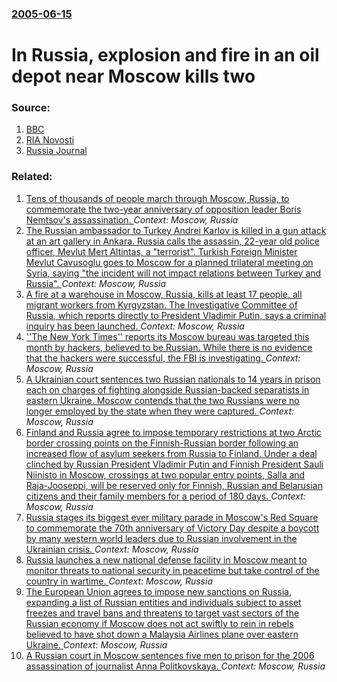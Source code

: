 ### [2005-06-15](/news/2005/06/15/index.md)

#  In Russia, explosion and fire in an oil depot near Moscow kills two 




### Source:

1. [BBC](http://news.bbc.co.uk/2/hi/europe/4094200.stm)
2. [RIA Novosti](http://en.rian.ru/society/20050615/40523015.html)
3. [Russia Journal](http://www.russiajournal.com/news/cnews-article.shtml?nd=48348)

### Related:

1. [Tens of thousands of people march through Moscow, Russia, to commemorate the two-year anniversary of opposition leader Boris Nemtsov's assassination. ](/news/2017/02/26/tens-of-thousands-of-people-march-through-moscow-russia-to-commemorate-the-two-year-anniversary-of-opposition-leader-boris-nemtsov-s-assas.md) _Context: Moscow, Russia_
2. [The Russian ambassador to Turkey Andrei Karlov is killed in a gun attack at an art gallery in Ankara. Russia calls the assassin, 22-year old police officer, Mevlut Mert Altintas, a "terrorist". Turkish Foreign Minister Mevlut Cavusoglu goes to Moscow for a planned trilateral meeting on Syria, saying "the incident will not impact relations between Turkey and Russia". ](/news/2016/12/19/the-russian-ambassador-to-turkey-andrei-karlov-is-killed-in-a-gun-attack-at-an-art-gallery-in-ankara-russia-calls-the-assassin-22-year-old.md) _Context: Moscow, Russia_
3. [A fire at a warehouse in Moscow, Russia, kills at least 17 people, all migrant workers from Kyrgyzstan.  The Investigative Committee of Russia, which reports directly to President Vladimir Putin, says a criminal inquiry has been launched. ](/news/2016/08/27/a-fire-at-a-warehouse-in-moscow-russia-kills-at-least-17-people-all-migrant-workers-from-kyrgyzstan-the-investigative-committee-of-russ.md) _Context: Moscow, Russia_
4. [''The New York Times'' reports its Moscow bureau was targeted this month by hackers, believed to be Russian. While there is no evidence that the hackers were successful, the FBI is investigating. ](/news/2016/08/23/the-new-york-times-reports-its-moscow-bureau-was-targeted-this-month-by-hackers-believed-to-be-russian-while-there-is-no-evidence-that.md) _Context: Moscow, Russia_
5. [A Ukrainian court sentences two Russian nationals to 14 years in prison each on charges of fighting alongside Russian-backed separatists in eastern Ukraine. Moscow contends that the two Russians were no longer employed by the state when they were captured. ](/news/2016/04/18/a-ukrainian-court-sentences-two-russian-nationals-to-14-years-in-prison-each-on-charges-of-fighting-alongside-russian-backed-separatists-in.md) _Context: Moscow, Russia_
6. [Finland and Russia agree to impose temporary restrictions at two Arctic border crossing points on the Finnish-Russian border following an increased flow of asylum seekers from Russia to Finland. Under a deal clinched by Russian President Vladimir Putin and Finnish President Sauli Niinisto in Moscow, crossings at two popular entry points, Salla and Raja-Jooseppi, will be reserved only for Finnish, Russian and Belarusian citizens and their family members for a period of 180 days. ](/news/2016/03/22/finland-and-russia-agree-to-impose-temporary-restrictions-at-two-arctic-border-crossing-points-on-the-finnisharussian-border-following-an.md) _Context: Moscow, Russia_
7. [Russia stages its biggest ever military parade in Moscow's Red Square to commemorate the 70th anniversary of Victory Day despite a boycott by many western world leaders due to Russian involvement in the Ukrainian crisis. ](/news/2015/05/9/russia-stages-its-biggest-ever-military-parade-in-moscow-s-red-square-to-commemorate-the-70th-anniversary-of-victory-day-despite-a-boycott-b.md) _Context: Moscow, Russia_
8. [Russia launches a new national defense facility in  Moscow meant to monitor threats to national security in peacetime but take control of the country in wartime. ](/news/2014/12/1/russia-launches-a-new-national-defense-facility-in-moscow-meant-to-monitor-threats-to-national-security-in-peacetime-but-take-control-of-th.md) _Context: Moscow, Russia_
9. [The European Union agrees to impose new sanctions on Russia, expanding a list of Russian entities and individuals subject to asset freezes and travel bans and threatens to target vast sectors of the Russian economy if Moscow does not act swiftly to rein in rebels believed to have shot down a Malaysia Airlines plane over eastern Ukraine. ](/news/2014/07/22/the-european-union-agrees-to-impose-new-sanctions-on-russia-expanding-a-list-of-russian-entities-and-individuals-subject-to-asset-freezes-a.md) _Context: Moscow, Russia_
10. [A Russian court in Moscow sentences five men to prison for the 2006 assassination of journalist Anna Politkovskaya.  ](/news/2014/06/9/a-russian-court-in-moscow-sentences-five-men-to-prison-for-the-2006-assassination-of-journalist-anna-politkovskaya.md) _Context: Moscow, Russia_
